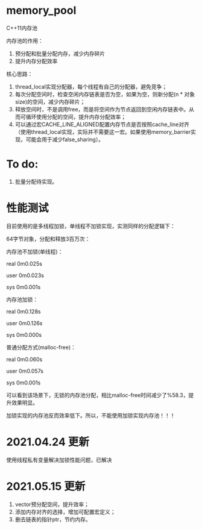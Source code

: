 # memory_pool

C++11内存池

内存池的作用：
1. 预分配和批量分配内存，减少内存碎片
2. 提升内存分配效率

核心思路：
1. thread_local实现分配器，每个线程有自己的分配器，避免竞争；
2. 每次分配空间时，检查空闲内存链表是否为空，如果为空，则新分配(n * 对象size)的空间，减少内存碎片；
3. 释放空间时，不是调用free，而是将空间作为节点返回到空闲内存链表中。从而可循环使用分配的空间，提升内存分配效率；
4. 可以通过宏CACHE_LINE_ALIGNED配置内存节点是否按照cache_line对齐（使用thread_local实现，实际并不需要这一宏。如果使用memory_barrier实现，可能会用于减少false_sharing）。

# To do:
1. 批量分配待实现。

# 性能测试
目前使用的是多线程加锁，单线程不加锁实现，实测同样的分配逻辑下：

64字节对象，分配和释放3百万次：


内存池不加锁(单线程)：

real    0m0.025s

user    0m0.023s

sys     0m0.001s


内存池加锁：

real    0m0.128s

user    0m0.126s

sys     0m0.000s


普通分配方式(malloc-free)：

real    0m0.060s

user    0m0.057s

sys     0m0.001s


可以看到该场景下，无锁的内存池分配，相比malloc-free时间减少了%58.3，提升效果明显。

加锁实现的内存池反而效率低下。所以，不能使用加锁实现内存池！！！



# 2021.04.24 更新

使用线程私有变量解决加锁性能问题，已解决

# 2021.05.15 更新
1. vector预分配空间，提升效率；
2. 添加内存对齐的选择，增加可配置宏定义；
3. 删去链表的指针ptr，节约内存。

